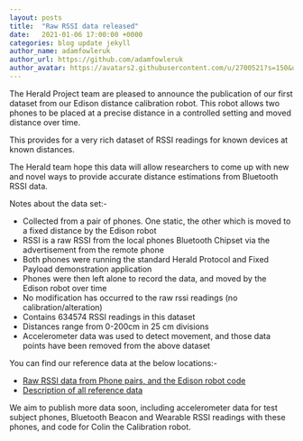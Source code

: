 ```yaml
---
layout: posts
title:  "Raw RSSI data released"
date:   2021-01-06 17:00:00 +0000
categories: blog update jekyll
author_name: adamfowleruk
author_url: https://github.com/adamfowleruk
author_avatar: https://avatars2.githubusercontent.com/u/2700521?s=150&u=7998edeafa7e4a1bf65095b13c8a4fd49c240e84&v=4
---
```


The Herald Project team are pleased to announce the publication of our first
dataset from our Edison distance calibration robot. This robot allows two phones
to be placed at a precise distance in a controlled setting and moved distance
over time. 

This provides for a very rich dataset of RSSI readings for known devices at
known distances.

The Herald team hope this data will allow researchers to come up with new 
and novel ways to provide accurate distance estimations from Bluetooth RSSI data.

Notes about the data set:-

- Collected from a pair of phones. One static, the other which is moved to a fixed distance by the Edison robot
- RSSI is a raw RSSI from the local phones Bluetooth Chipset via the advertisement from the remote phone
- Both phones were running the standard Herald Protocol and Fixed Payload demonstration application
- Phones were then left alone to record the data, and moved by the Edison robot over time
- No modification has occurred to the raw rssi readings (no calibration/alteration)
- Contains 634574 RSSI readings in this dataset
- Distances range from 0-200cm in 25 cm divisions
- Accelerometer data was used to detect movement, and those data points have been removed from the above dataset

You can find our reference data at the below locations:-

- [Raw RSSI data from Phone pairs, and the Edison robot code](https://github.com/theheraldproject/herald-analysis/tree/develop/reference-data/rssi-raw-edison)
- [Description of all reference data](https://github.com/theheraldproject/herald-analysis/tree/develop/reference-data)

We aim to publish more data soon, including accelerometer data for test subject phones,
Bluetooth Beacon and Wearable RSSI readings with these phones, and code for Colin the Calibration robot.
